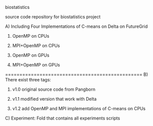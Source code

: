 biostatistics 

source code repository for biostatistics project 

A) Including Four Implementations of C-means on Delta on FutureGrid

1) OpenMP on CPUs

2) MPI+OpenMP on CPUs 

3) OpenMP on GPUs

4) MPI+OpenMP on GPUs


================================================
B) There exist three tags:

1) v1.0 original source code from Pangborn

2) v1.1 modified version that work with Delta

3) v1.2 add OpenMP and MPI implementations of C-means on CPUs

C) Experiment:
Fold that contains all experiments scripts